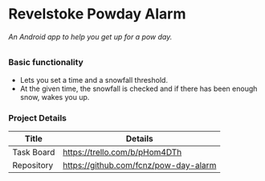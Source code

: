 # Revelstoke Powday Alarm
###### An Android app to help you get up for a pow day.

### Basic functionality
* Lets you set a time and a snowfall threshold.
* At the given time, the snowfall is checked and if there has been enough snow, wakes you up.

### Project Details

| Title | Details |
| ----- | ------- |
| Task Board | https://trello.com/b/pHom4DTh |
| Repository | https://github.com/fcnz/pow-day-alarm |
